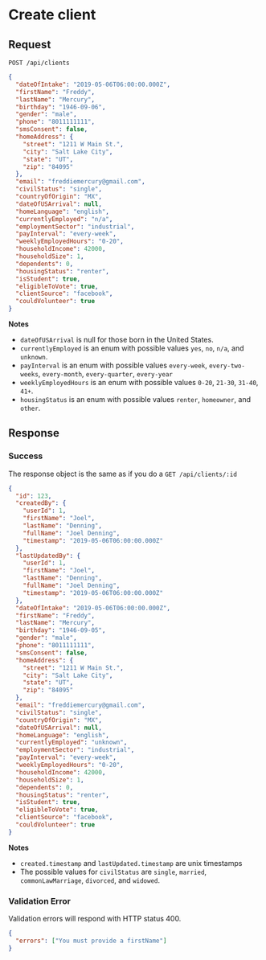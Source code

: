 # Create client

## Request

```http
POST /api/clients
```

```json
{
  "dateOfIntake": "2019-05-06T06:00:00.000Z",
  "firstName": "Freddy",
  "lastName": "Mercury",
  "birthday": "1946-09-06",
  "gender": "male",
  "phone": "8011111111",
  "smsConsent": false,
  "homeAddress": {
    "street": "1211 W Main St.",
    "city": "Salt Lake City",
    "state": "UT",
    "zip": "84095"
  },
  "email": "freddiemercury@gmail.com",
  "civilStatus": "single",
  "countryOfOrigin": "MX",
  "dateOfUSArrival": null,
  "homeLanguage": "english",
  "currentlyEmployed": "n/a",
  "employmentSector": "industrial",
  "payInterval": "every-week",
  "weeklyEmployedHours": "0-20",
  "householdIncome": 42000,
  "householdSize": 1,
  "dependents": 0,
  "housingStatus": "renter",
  "isStudent": true,
  "eligibleToVote": true,
  "clientSource": "facebook",
  "couldVolunteer": true
}
```

**Notes**

- `dateOfUSArrival` is null for those born in the United States.
- `currentlyEmployed` is an enum with possible values `yes`, `no`, `n/a`, and `unknown`.
- `payInterval` is an enum with possible values `every-week`, `every-two-weeks`, `every-month`, `every-quarter`, `every-year`
- `weeklyEmployedHours` is an enum with possible values `0-20`, `21-30`, `31-40`, `41+`.
- `housingStatus` is an enum with possible values `renter`, `homeowner`, and `other`.

## Response

### Success

The response object is the same as if you do a `GET /api/clients/:id`

```json
{
  "id": 123,
  "createdBy": {
    "userId": 1,
    "firstName": "Joel",
    "lastName": "Denning",
    "fullName": "Joel Denning",
    "timestamp": "2019-05-06T06:00:00.000Z"
  },
  "lastUpdatedBy": {
    "userId": 1,
    "firstName": "Joel",
    "lastName": "Denning",
    "fullName": "Joel Denning",
    "timestamp": "2019-05-06T06:00:00.000Z"
  },
  "dateOfIntake": "2019-05-06T06:00:00.000Z",
  "firstName": "Freddy",
  "lastName": "Mercury",
  "birthday": "1946-09-05",
  "gender": "male",
  "phone": "8011111111",
  "smsConsent": false,
  "homeAddress": {
    "street": "1211 W Main St.",
    "city": "Salt Lake City",
    "state": "UT",
    "zip": "84095"
  },
  "email": "freddiemercury@gmail.com",
  "civilStatus": "single",
  "countryOfOrigin": "MX",
  "dateOfUSArrival": null,
  "homeLanguage": "english",
  "currentlyEmployed": "unknown",
  "employmentSector": "industrial",
  "payInterval": "every-week",
  "weeklyEmployedHours": "0-20",
  "householdIncome": 42000,
  "householdSize": 1,
  "dependents": 0,
  "housingStatus": "renter",
  "isStudent": true,
  "eligibleToVote": true,
  "clientSource": "facebook",
  "couldVolunteer": true
}
```

**Notes**

- `created.timestamp` and `lastUpdated.timestamp` are unix timestamps
- The possible values for `civilStatus` are `single`, `married`, `commonLawMarriage`, `divorced`, and `widowed`.

### Validation Error

Validation errors will respond with HTTP status 400.

```json
{
  "errors": ["You must provide a firstName"]
}
```
